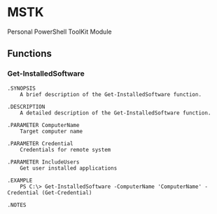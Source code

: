 # MSTK

Personal PowerShell ToolKit Module

## Functions

### Get-InstalledSoftware

```
.SYNOPSIS
    A brief description of the Get-InstalledSoftware function.

.DESCRIPTION
    A detailed description of the Get-InstalledSoftware function.

.PARAMETER ComputerName
    Target computer name

.PARAMETER Credential
    Credentials for remote system

.PARAMETER IncludeUsers
    Get user installed applications

.EXAMPLE
    PS C:\> Get-InstalledSoftware -ComputerName 'ComputerName' -Credential (Get-Credential)

.NOTES

```

